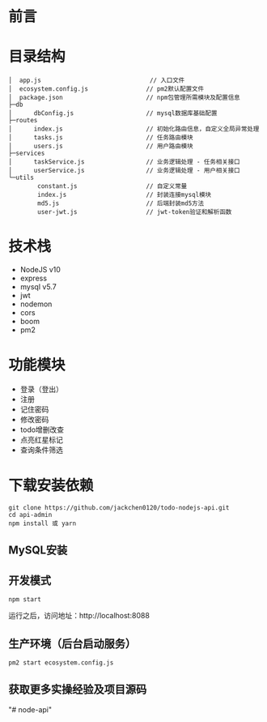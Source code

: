 # 前言


# 目录结构
```
│  app.js                              // 入口文件
│  ecosystem.config.js                // pm2默认配置文件
│  package.json                       // npm包管理所需模块及配置信息
├─db
│      dbConfig.js                    // mysql数据库基础配置
├─routes
│      index.js                       // 初始化路由信息，自定义全局异常处理
│      tasks.js                       // 任务路由模块
│      users.js                       // 用户路由模块
├─services
│      taskService.js                 // 业务逻辑处理 - 任务相关接口
│      userService.js                 // 业务逻辑处理 - 用户相关接口
└─utils
        constant.js                   // 自定义常量
        index.js                      // 封装连接mysql模块
        md5.js                        // 后端封装md5方法
        user-jwt.js                   // jwt-token验证和解析函数
```


# 技术栈
 * NodeJS v10
 * express
 * mysql v5.7
 * jwt
 * nodemon
 * cors
 * boom
 * pm2
 
# 功能模块
* 登录（登出）
* 注册
* 记住密码
* 修改密码
* todo增删改查
* 点亮红星标记
* 查询条件筛选

# 下载安装依赖
```
git clone https://github.com/jackchen0120/todo-nodejs-api.git
cd api-admin
npm install 或 yarn
```

## MySQL安装



## 开发模式
```
npm start
```
运行之后，访问地址：http://localhost:8088

## 生产环境（后台启动服务）
```
pm2 start ecosystem.config.js
```

## 获取更多实操经验及项目源码

"# node-api" 

